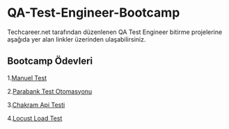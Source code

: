 # QA-Test-Engineer-Bootcamp

Techcareer.net tarafından düzenlenen QA Test Engineer bitirme projelerine aşağıda yer alan linkler üzerinden ulaşabilirsiniz.


## Bootcamp Ödevleri

1.[Manuel Test](https://github.com/tahacinar/Manuel-Test)

2.[Parabank Test Otomasyonu ](https://github.com/tahacinar/Parabank-Test-Otomasyonu)

3.[Chakram Api Testi](https://github.com/tahacinar/Chakram-Api-Testi)

4.[Locust Load Test](https://github.com/tahacinar/Locust-Load-Testing)


